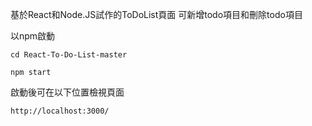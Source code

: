 基於React和Node.JS試作的ToDoList頁面
可新增todo項目和刪除todo項目

以npm啟動
```
cd React-To-Do-List-master

npm start
```


啟動後可在以下位置檢視頁面
```
http://localhost:3000/ 
```
